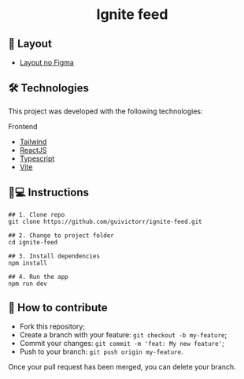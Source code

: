 <h1 align='center'>Ignite feed</h1>

## 💄 Layout
- [Layout no Figma](https://www.figma.com/community/file/1113573231685349036)

## 🛠 Technologies

This project was developed with the following technologies:

Frontend
- [Tailwind](https://tailwindcss.com/)
- [ReactJS](https://pt-br.reactjs.org)
- [Typescript](typescriptlang.org/)
- [Vite](https://vitejs.dev/)

## 📱💻 Instructions

```
## 1. Clone repo
git clone https://github.com/guivictorr/ignite-feed.git

## 2. Change to project folder
cd ignite-feed

## 3. Install dependencies
npm install

## 4. Run the app
npm run dev
```

## 🤔 How to contribute

- Fork this repository;
- Create a branch with your feature: `git checkout -b my-feature`;
- Commit your changes: `git commit -m 'feat: My new feature'`;
- Push to your branch: `git push origin my-feature`.

Once your pull request has been merged, you can delete your branch.
 
